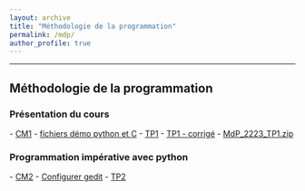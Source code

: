 ```yaml
---
layout: archive
title: "Méthodologie de la programmation"
permalink: /mdp/
author_profile: true
---
```


------
<h2 id="2021">Méthodologie de la programmation</h2>

<h3 id="2021">Présentation du cours</h3>
- <a href="/assets/cours/MdP/MdP_2223_CM1.pdf">CM1</a> 
- <a href="/assets/cours/MdP/MdP_demo.zip">fichiers démo python et C</a> 
- <a href="/assets/cours/MdP/MdP_2223_TP1.pdf">TP1</a> 
- <a href="/assets/cours/MdP/MdP_2223_TP1_corrige.pdf">TP1 - corrigé</a> 
- <a href="/assets/cours/MdP/MdP_2223_TP1.zip">MdP_2223_TP1.zip</a> 

<h3 id="2021">Programmation impérative avec python</h3>
- <a href="/assets/cours/MdP/MdP_2223_CM2.pdf">CM2</a> 
- <a href="/assets/cours/MdP/configurer_gedit.pdf">Configurer gedit</a> 
- <a href="/assets/cours/MdP/MdP_2223_TP2.pdf">TP2</a> 